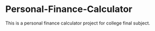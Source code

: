 # Personal-Finance-Calculator
This is a personal finance calculator project for college final subject.

